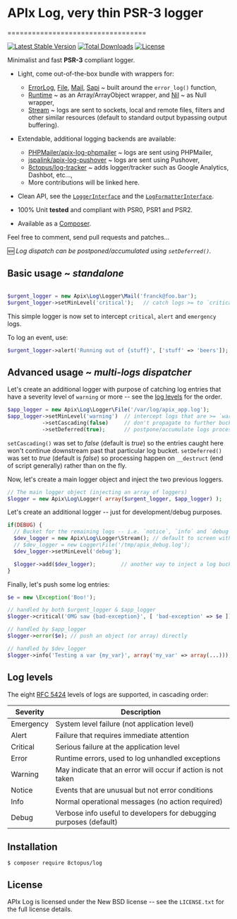 # APIx Log, very thin PSR-3 logger
==================================

[![Latest Stable Version](https://poser.pugx.org/8ctopus/log/version)](https://packagist.org/packages/8ctopus/log)
[![Total Downloads](https://poser.pugx.org/8ctopus/log/downloads)](https://packagist.org/packages/8ctopus/log)
[![License](https://poser.pugx.org/8ctopus/log/license.svg)](https://packagist.org/packages/8ctopus/log)

Minimalist and fast **PSR-3** compliant logger.

* Light, come out-of-the-box bundle with wrappers for:
   * [ErrorLog](src/Logger/ErrorLog.php), [File](src/Logger/File.php), [Mail](src/Logger/Mail.php), [Sapi](src/Logger/Sapi.php) ~ built around the `error_log()` function,
   * [Runtime](src/Logger/Runtime.php) ~ as an Array/ArrayObject wrapper, and [Nil](src/Logger/Nil.php) ~ as Null wrapper,
   * [Stream](src/Logger/Stream.php) ~ logs are sent to sockets, local and remote files, filters and other similar resources (default to standard output bypassing output buffering).

* Extendable, additional logging backends are available:
   * [PHPMailer/apix-log-phpmailer](https://github.com/PHPMailer/apix-log-phpmailer) ~ logs are sent using PHPMailer,
   * [jspalink/apix-log-pushover](https://github.com/jspalink/apix-log-pushover) ~ logs are sent using Pushover,
   * [8ctopus/log-tracker](https://github.com/8ctopus/log-tracker) ~ adds logger/tracker such as Google Analytics, Dashbot, etc...,
   * More contributions will be linked here.

* Clean API, see the [`LoggerInterface`](src/Logger/LoggerInterface.php) and the [`LogFormatterInterface`](src/LogFormatterInterface.php).
* 100% Unit **tested** and compliant with PSR0, PSR1 and PSR2.
* Available as a [Composer](https://packagist.org/packages/8ctopus/log).

Feel free to comment, send pull requests and patches...

:new: *Log dispatch can be postponed/accumulated using `setDeferred()`.*

Basic usage ~ *standalone*
-----------
```php

$urgent_logger = new Apix\Log\Logger\Mail('franck@foo.bar');
$urgent_logger->setMinLevel('critical');   // catch logs >= to `critical`
```

This simple logger is now set to intercept `critical`, `alert` and `emergency` logs.

To log an event, use:

```php
$urgent_logger->alert('Running out of {stuff}', ['stuff' => 'beers']);
```

Advanced usage ~ *multi-logs dispatcher*
--------------

Let's create an additional logger with purpose of catching log entries that have a severity level of `warning` or more -- see the [log levels](#log-levels) for the order.
```php
$app_logger = new Apix\Log\Logger\File('/var/log/apix_app.log');
$app_logger->setMinLevel('warning')  // intercept logs that are >= `warning`
           ->setCascading(false)     // don't propagate to further buckets
           ->setDeferred(true);      // postpone/accumulate logs processing
```
`setCascading()` was set to *false* (default is *true*) so the entries caught here won't continue downstream past that particular log bucket. `setDeferred()` was set to *true* (default is *false*) so processing happen on `__destruct` (end of script generally) rather than on the fly. 

Now, let's create a main logger object and inject the two previous loggers.

```php
// The main logger object (injecting an array of loggers)
$logger = new Apix\Log\Logger( array($urgent_logger, $app_logger) );
```
Let's create an additional logger -- just for development/debug purposes.

```php
if(DEBUG) {
  // Bucket for the remaining logs -- i.e. `notice`, `info` and `debug`
  $dev_logger = new Apix\Log\Logger\Stream(); // default to screen without output buffer
  // $dev_logger = new Logger\File('/tmp/apix_debug.log'); 
  $dev_logger->setMinLevel('debug');

  $logger->add($dev_logger);   		// another way to inject a log bucket
}
```

Finally, let's push some log entries:

```php
$e = new \Exception('Boo!');

// handled by both $urgent_logger & $app_logger
$logger->critical('OMG saw {bad-exception}', [ 'bad-exception' => $e ]);

// handled by $app_logger
$logger->error($e); // push an object (or array) directly

// handled by $dev_logger
$logger->info('Testing a var {my_var}', array('my_var' => array(...)));
```

Log levels
----------
The eight [RFC 5424][] levels of logs are supported, in cascading order:

 Severity  | Description
-----------|-----------------------------------------------------------------
 Emergency | System level failure (not application level)
 Alert     | Failure that requires immediate attention
 Critical  | Serious failure at the application level 
 Error     | Runtime errors, used to log unhandled exceptions
 Warning   | May indicate that an error will occur if action is not taken
 Notice    | Events that are unusual but not error conditions
 Info      | Normal operational messages (no action required)
 Debug     | Verbose info useful to developers for debugging purposes (default)

[PSR-3]: http://tools.ietf.org/html/rfc5424
[RFC 5424]: http://tools.ietf.org/html/rfc5424#section-6.2.1

Installation
------------------------

```
$ composer require 8ctopus/log
```

License
-------
APIx Log is licensed under the New BSD license -- see the `LICENSE.txt` for the full license details.
